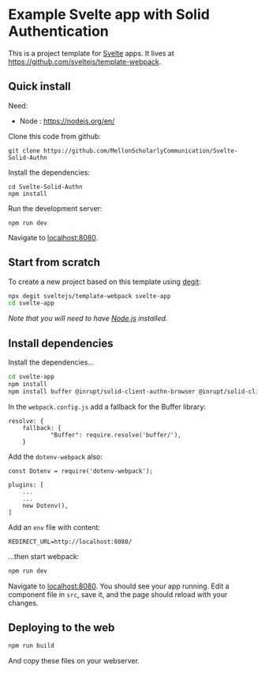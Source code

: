 # Example Svelte app with Solid Authentication

This is a project template for [Svelte](https://svelte.dev) apps. It lives at https://github.com/sveltejs/template-webpack.

## Quick install

Need:

- Node : https://nodejs.org/en/
  
Clone this code from github:

```
git clone https://github.com/MellonScholarlyCommunication/Svelte-Solid-Authn
```

Install the dependencies:

```
cd Svelte-Solid-Authn
npm install
```

Run the development server:

```
npm run dev
```

Navigate to [localhost:8080](http://localhost:8080).

## Start from scratch

To create a new project based on this template using [degit](https://github.com/Rich-Harris/degit):

```bash
npx degit sveltejs/template-webpack svelte-app
cd svelte-app
```

*Note that you will need to have [Node.js](https://nodejs.org) installed.*

## Install dependencies

Install the dependencies...

```bash
cd svelte-app
npm install
npm install buffer @inrupt/solid-client-authn-browser @inrupt/solid-client dotenv-webpack
```

In the `webpack.config.js` add a fallback for the Buffer library:

```
resolve: {
	fallback: {
			"Buffer": require.resolve('buffer/'),
	}
```

Add the `dotenv-webpack` also:

```
const Dotenv = require('dotenv-webpack');

plugins: [
    ...
    ...
    new Dotenv(),
]
```

Add an `env` file with content:

```
REDIRECT_URL=http://localhost:8080/
```

...then start webpack:

```bash
npm run dev
```

Navigate to [localhost:8080](http://localhost:8080). You should see your app running. Edit a component file in `src`, save it, and the page should reload with your changes.


## Deploying to the web

```bash
npm run build
```

And copy these files on your webserver.
